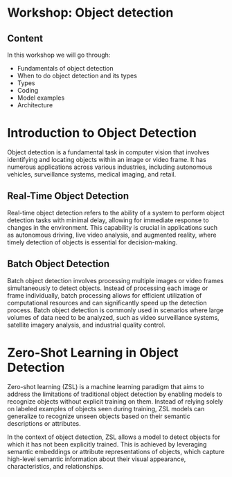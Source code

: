 # Workshop: Object detection
## Content
In this workshop we will go through:
- Fundamentals of object detection
- When to do object detection and its types
- Types
- Coding
- Model examples
- Architecture

# Introduction to Object Detection

Object detection is a fundamental task in computer vision that involves identifying and locating objects within an image or video frame. It has numerous applications across various industries, including autonomous vehicles, surveillance systems, medical imaging, and retail.

## Real-Time Object Detection

Real-time object detection refers to the ability of a system to perform object detection tasks with minimal delay, allowing for immediate response to changes in the environment. This capability is crucial in applications such as autonomous driving, live video analysis, and augmented reality, where timely detection of objects is essential for decision-making.

## Batch Object Detection

Batch object detection involves processing multiple images or video frames simultaneously to detect objects. Instead of processing each image or frame individually, batch processing allows for efficient utilization of computational resources and can significantly speed up the detection process. Batch object detection is commonly used in scenarios where large volumes of data need to be analyzed, such as video surveillance systems, satellite imagery analysis, and industrial quality control.

# Zero-Shot Learning in Object Detection

Zero-shot learning (ZSL) is a machine learning paradigm that aims to address the limitations of traditional object detection by enabling models to recognize objects without explicit training on them. Instead of relying solely on labeled examples of objects seen during training, ZSL models can generalize to recognize unseen objects based on their semantic descriptions or attributes.

In the context of object detection, ZSL allows a model to detect objects for which it has not been explicitly trained. This is achieved by leveraging semantic embeddings or attribute representations of objects, which capture high-level semantic information about their visual appearance, characteristics, and relationships.
